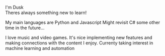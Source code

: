 I'm Dusk    
Theres always something new to learn!

My main languages are Python and Javascript
Might revisit C# some other time in the future... 

I love music and video games. It's nice implementing new features and making connections with the content I enjoy. Currenty taking interest in machine learning and automation
